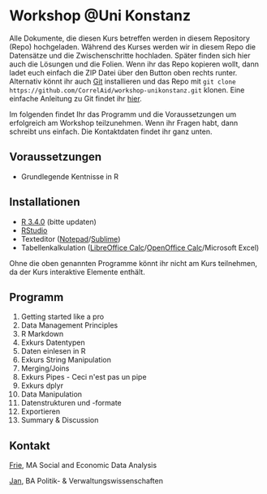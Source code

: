 # Workshop @Uni Konstanz

Alle Dokumente, die diesen Kurs betreffen werden in diesem Repository (Repo) hochgeladen. Während des Kurses werden wir in diesem Repo die Datensätze und die Zwischenschritte hochladen. Später finden sich hier auch die Lösungen und die Folien. Wenn ihr das Repo kopieren wollt, dann ladet euch einfach die ZIP Datei über den Button oben rechts runter. Alternativ könnt ihr auch [Git](https://git-scm.com/) installieren und das Repo mit `git clone https://github.com/CorrelAid/workshop-unikonstanz.git` klonen. Eine einfache Anleitung zu Git findet ihr [hier](https://rogerdudler.github.io/git-guide/index.de.html).

Im folgenden findet Ihr das Programm und die Voraussetzungen um erfolgreich am Workshop teilzunehmen. Wenn ihr Fragen habt, dann schreibt uns einfach. Die Kontaktdaten findet ihr ganz unten.

## Voraussetzungen
- Grundlegende Kentnisse in R

## Installationen
- [R 3.4.0](https://www.r-project.org/) (bitte updaten)
- [RStudio](https://www.rstudio.com/)
- Texteditor ([Notepad](https://notepad-plus-plus.org/)/[Sublime](https://www.sublimetext.com/))
- Tabellenkalkulation ([LibreOffice Calc](https://de.libreoffice.org/)/[OpenOffice Calc](https://www.openoffice.org/de/)/Microsoft Excel)

Ohne die oben genannten Programme könnt ihr nicht am Kurs teilnehmen, da der Kurs interaktive Elemente enthält.

## Programm
1. Getting started like a pro 
2. Data Management Principles 
3. R Markdown 
4. Exkurs Datentypen 
5. Daten einlesen in R 
6. Exkurs String Manipulation 
7. Merging/Joins 
8. Exkurs Pipes - Ceci n'est pas un pipe 
9. Exkurs dplyr
10. Data Manipulation
11. Datenstrukturen und -formate 
12. Exportieren
13. Summary & Discussion

## Kontakt
[Frie](mailto:friedrike.p@correlaid.org), MA Social and Economic Data Analysis

[Jan](mailto:jan.d@correlaid.org), BA Politik- & Verwaltungswissenschaften